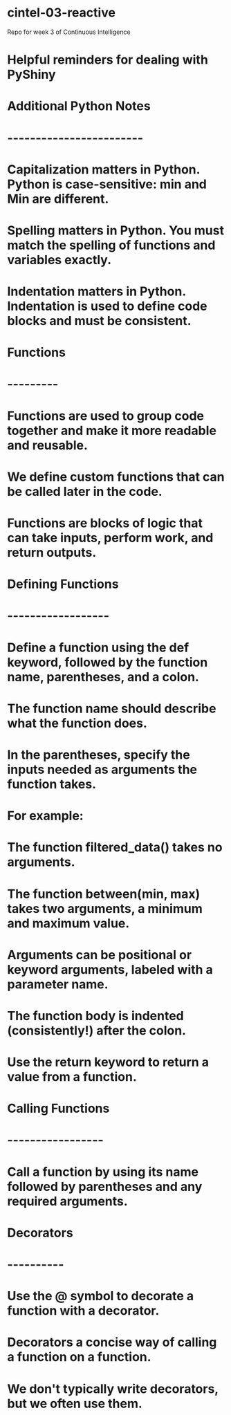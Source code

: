 # cintel-03-reactive
Repo for week 3 of Continuous Intelligence


# Helpful reminders for dealing with PyShiny

# Additional Python Notes
# ------------------------

# Capitalization matters in Python. Python is case-sensitive: min and Min are different.
# Spelling matters in Python. You must match the spelling of functions and variables exactly.
# Indentation matters in Python. Indentation is used to define code blocks and must be consistent.

# Functions
# ---------
# Functions are used to group code together and make it more readable and reusable.
# We define custom functions that can be called later in the code.
# Functions are blocks of logic that can take inputs, perform work, and return outputs.

# Defining Functions
# ------------------
# Define a function using the def keyword, followed by the function name, parentheses, and a colon. 
# The function name should describe what the function does.
# In the parentheses, specify the inputs needed as arguments the function takes.

# For example:
#    The function filtered_data() takes no arguments.
#    The function between(min, max) takes two arguments, a minimum and maximum value.
#    Arguments can be positional or keyword arguments, labeled with a parameter name.

# The function body is indented (consistently!) after the colon. 
# Use the return keyword to return a value from a function.

# Calling Functions
# -----------------
# Call a function by using its name followed by parentheses and any required arguments.
    
# Decorators
# ----------
# Use the @ symbol to decorate a function with a decorator.
# Decorators a concise way of calling a function on a function.
# We don't typically write decorators, but we often use them.
